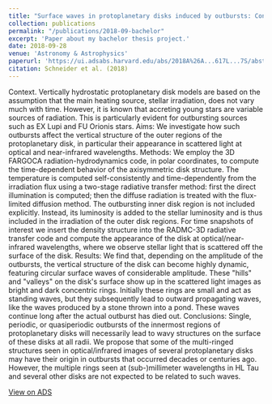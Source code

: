 ```yaml
---
title: "Surface waves in protoplanetary disks induced by outbursts: Concentric rings in scattered light"
collection: publications
permalink: "/publications/2018-09-bachelor"
excerpt: 'Paper about my bachelor thesis project.'
date: 2018-09-28
venue: 'Astronomy & Astrophysics'
paperurl: 'https://ui.adsabs.harvard.edu/abs/2018A%26A...617L...7S/abstract'
citation: Schneider et al. (2018)
---
```

Context. Vertically hydrostatic protoplanetary disk models are based on the assumption that the main heating source, stellar irradiation, does not vary much with time. However, it is known that accreting young stars are variable sources of radiation. This is particularly evident for outbursting sources such as EX Lupi and FU Orionis stars. 
Aims: We investigate how such outbursts affect the vertical structure of the outer regions of the protoplanetary disk, in particular their appearance in scattered light at optical and near-infrared wavelengths. 
Methods: We employ the 3D FARGOCA radiation-hydrodynamics code, in polar coordinates, to compute the time-dependent behavior of the axisymmetric disk structure. The temperature is computed self-consistently and time-dependently from the irradiation flux using a two-stage radiative transfer method: first the direct illumination is computed; then the diffuse radiation is treated with the flux-limited diffusion method. The outbursting inner disk region is not included explicitly. Instead, its luminosity is added to the stellar luminosity and is thus included in the irradiation of the outer disk regions. For time snapshots of interest we insert the density structure into the RADMC-3D radiative transfer code and compute the appearance of the disk at optical/near-infrared wavelengths, where we observe stellar light that is scattered off the surface of the disk. 
Results: We find that, depending on the amplitude of the outbursts, the vertical structure of the disk can become highly dynamic, featuring circular surface waves of considerable amplitude. These "hills" and "valleys" on the disk's surface show up in the scattered light images as bright and dark concentric rings. Initially these rings are small and act as standing waves, but they subsequently lead to outward propagating waves, like the waves produced by a stone thrown into a pond. These waves continue long after the actual outburst has died out. 
Conclusions: Single, periodic, or quasiperiodic outbursts of the innermost regions of protoplanetary disks will necessarily lead to wavy structures on the surface of these disks at all radii. We propose that some of the multi-ringed structures seen in optical/infrared images of several protoplanetary disks may have their origin in outbursts that occurred decades or centuries ago. However, the multiple rings seen at (sub-)millimeter wavelengths in HL Tau and several other disks are not expected to be related to such waves.

[View on ADS](https://ui.adsabs.harvard.edu/abs/2018A%26A...617L...7S/abstract "ads")